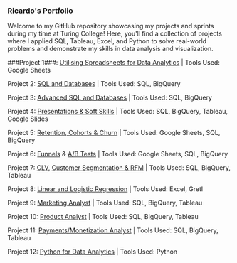 ### Ricardo's Portfolio

Welcome to my GitHub repository showcasing my projects and sprints during my time at Turing College! Here, you'll find a collection of projects where I applied SQL, Tableau, Excel, and Python to solve real-world problems and demonstrate my skills in data analysis and visualization.

###Project 1###: [Utilising Spreadsheets for Data Analytics](https://docs.google.com/spreadsheets/d/1AWoou47ekbzYs-UPqA3SpBfzBCCKnUGNntC9MOfaYz8/edit#gid=141689769)
| Tools Used: Google Sheets

Project 2: [SQL and Databases](https://docs.google.com/spreadsheets/d/1sKZSxI7227yTWYduvFuZDynQYnEUq_sO6K6xKvUydfc/edit#gid=0)
| Tools Used: SQL, BigQuery

Project 3: [Advanced SQL and Databases](https://docs.google.com/spreadsheets/d/1rqCt79R-MQmWTRosqc6TLdA7z4J6tjCfVapngOVQzNo/edit#gid=0)
| Tools Used: SQL, BigQuery

Project 4: [Presentations & Soft Skills](https://docs.google.com/presentation/d/1vEJBPaeey0RvGV86TLiB1CN5sS1nj6pljopqDjr4J5A/edit#slide=id.g2942b54470d_1_61)
| Tools Used: SQL, BigQuery, Tableau, Google Slides

Project 5: [Retention, Cohorts & Churn](https://docs.google.com/spreadsheets/d/1wkO9rDeHSjl_UafdhSrrO0ouKtLb111PTmvD-z6dB4w/edit#gid=0)
| Tools Used: Google Sheets, SQL, BigQuery

Project 6: [Funnels](https://docs.google.com/spreadsheets/d/1qkaUFWtmRcD_8a7rhaqk1hXXBJvQo3eWvuk4Mw7MVOk/edit#gid=409644485) & [A/B Tests](https://docs.google.com/spreadsheets/d/19npOk4apWo9Ymfxp0wzsHvTeDhBlKYSo3xrXbPNnd8I/edit#gid=745822599)
| Tools Used: Google Sheets, SQL, BigQuery

Project 7: [CLV](https://docs.google.com/spreadsheets/d/1I1LARbAKVoPlgD-pFl4-fSgYy74xYLhcHoH1WYyogV4/edit#gid=0), [Customer Segmentation & RFM](https://docs.google.com/spreadsheets/d/1AuZiLC-v-jfC7dYHQu8WHM_jx67xiTmSLhyIlS8B8Ew/edit#gid=0)
| Tools Used: SQL, BigQuery, Tableau

Project 8: [Linear and Logistic Regression](https://github.com/TuringCollegeSubmissions/rfreit-MAT.4.3/blob/main/Project-%20Logistic%20Regression%20-%20Ricardo%20Freitas.xlsx)
| Tools Used: Excel, Gretl

Project 9: [Marketing Analyst](https://docs.google.com/presentation/d/1WKUCXRJTB4tJ94zR3RM4fTz1zy3xDiIBPeqaAV5qs8k/edit#slide=id.g2a9e35cde0c_0_488)
| Tools Used: SQL, BigQuery, Tableau

Project 10: [Product Analyst](https://docs.google.com/presentation/d/1zna5O4pJ5MXQSHbMESMrbS0pFe9y-aTPMENDkvHyhWk/edit#slide=id.g2a9e35cde0c_0_421)
| Tools Used: SQL, BigQuery, Tableau

Project 11: [Payments/Monetization Analyst](https://docs.google.com/presentation/d/1zm0i1JKyQoPaLUL8kyxwZIZZ02MRMFUjd5aMj9qyKL8/edit#slide=id.p)
| Tools Used: SQL, BigQuery, Tableau

Project 12: [Python for Data Analytics](https://github.com/TuringCollegeSubmissions/rfreit-Python-DA.1.12)
| Tools Used: Python
